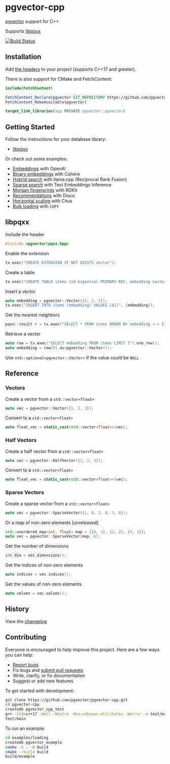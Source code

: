 # pgvector-cpp

[pgvector](https://github.com/pgvector/pgvector) support for C++

Supports [libpqxx](https://github.com/jtv/libpqxx)

[![Build Status](https://github.com/pgvector/pgvector-cpp/actions/workflows/build.yml/badge.svg)](https://github.com/pgvector/pgvector-cpp/actions)

## Installation

Add [the headers](https://github.com/pgvector/pgvector-cpp/tree/v0.2.1/include) to your project (supports C++17 and greater).

There is also support for CMake and FetchContent:

```cmake
include(FetchContent)

FetchContent_Declare(pgvector GIT_REPOSITORY https://github.com/pgvector/pgvector-cpp.git GIT_TAG v0.2.1)
FetchContent_MakeAvailable(pgvector)

target_link_libraries(app PRIVATE pgvector::pgvector)
```

## Getting Started

Follow the instructions for your database library:

- [libpqxx](#libpqxx)

Or check out some examples:

- [Embeddings](https://github.com/pgvector/pgvector-cpp/blob/master/examples/openai/example.cpp) with OpenAI
- [Binary embeddings](https://github.com/pgvector/pgvector-cpp/blob/master/examples/cohere/example.cpp) with Cohere
- [Hybrid search](https://github.com/pgvector/pgvector-cpp/blob/master/examples/hybrid/example.cpp) with llama.cpp (Reciprocal Rank Fusion)
- [Sparse search](https://github.com/pgvector/pgvector-cpp/blob/master/examples/sparse/example.cpp) with Text Embeddings Inference
- [Morgan fingerprints](https://github.com/pgvector/pgvector-cpp/blob/master/examples/rdkit/example.cpp) with RDKit
- [Recommendations](https://github.com/pgvector/pgvector-cpp/blob/master/examples/disco/example.cpp) with Disco
- [Horizontal scaling](https://github.com/pgvector/pgvector-cpp/blob/master/examples/citus/example.cpp) with Citus
- [Bulk loading](https://github.com/pgvector/pgvector-cpp/blob/master/examples/loading/example.cpp) with `COPY`

## libpqxx

Include the header

```cpp
#include <pgvector/pqxx.hpp>
```

Enable the extension

```cpp
tx.exec("CREATE EXTENSION IF NOT EXISTS vector");
```

Create a table

```cpp
tx.exec("CREATE TABLE items (id bigserial PRIMARY KEY, embedding vector(3))");
```

Insert a vector

```cpp
auto embedding = pgvector::Vector({1, 2, 3});
tx.exec("INSERT INTO items (embedding) VALUES ($1)", {embedding});
```

Get the nearest neighbors

```cpp
pqxx::result r = tx.exec("SELECT * FROM items ORDER BY embedding <-> $1 LIMIT 5", {embedding});
```

Retrieve a vector

```cpp
auto row = tx.exec("SELECT embedding FROM items LIMIT 1").one_row();
auto embedding = row[0].as<pgvector::Vector>();
```

Use `std::optional<pgvector::Vector>` if the value could be `NULL`

## Reference

### Vectors

Create a vector from a `std::vector<float>`

```cpp
auto vec = pgvector::Vector({1, 2, 3});
```

Convert to a `std::vector<float>`

```cpp
auto float_vec = static_cast<std::vector<float>>(vec);
```

### Half Vectors

Create a half vector from a  `std::vector<float>`

```cpp
auto vec = pgvector::HalfVector({1, 2, 3});
```

Convert to a `std::vector<float>`

```cpp
auto float_vec = static_cast<std::vector<float>>(vec);
```

### Sparse Vectors

Create a sparse vector from a `std::vector<float>`

```cpp
auto vec = pgvector::SparseVector({1, 0, 2, 0, 3, 0});
```

Or a map of non-zero elements [unreleased]

```cpp
std::unordered_map<int, float> map = {{0, 1}, {2, 2}, {4, 3}};
auto vec = pgvector::SparseVector(map, 6);
```

Get the number of dimensions

```cpp
int dim = vec.dimensions();
```

Get the indices of non-zero elements

```cpp
auto indices = vec.indices();
```

Get the values of non-zero elements

```cpp
auto values = vec.values();
```

## History

View the [changelog](https://github.com/pgvector/pgvector-cpp/blob/master/CHANGELOG.md)

## Contributing

Everyone is encouraged to help improve this project. Here are a few ways you can help:

- [Report bugs](https://github.com/pgvector/pgvector-cpp/issues)
- Fix bugs and [submit pull requests](https://github.com/pgvector/pgvector-cpp/pulls)
- Write, clarify, or fix documentation
- Suggest or add new features

To get started with development:

```sh
git clone https://github.com/pgvector/pgvector-cpp.git
cd pgvector-cpp
createdb pgvector_cpp_test
g++ -std=c++17 -Wall -Wextra -Wno-unknown-attributes -Werror -o test/main test/main.cpp test/vector_test.cpp test/halfvec_test.cpp test/sparsevec_test.cpp test/pqxx_test.cpp -lpqxx -lpq
test/main
```

To run an example:

```sh
cd examples/loading
createdb pgvector_example
cmake -S . -B build
cmake --build build
build/example
```
